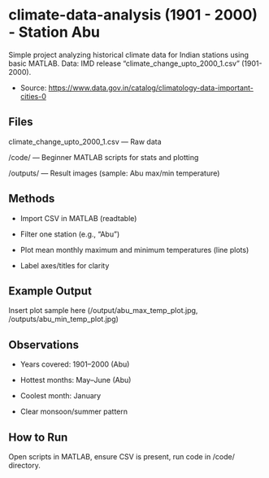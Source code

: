 # climate-data-analysis (1901 - 2000) - Station Abu

Simple project analyzing historical climate data for Indian stations using basic MATLAB. Data: IMD release “climate_change_upto_2000_1.csv” (1901-2000).
* Source: https://www.data.gov.in/catalog/climatology-data-important-cities-0
## Files
climate_change_upto_2000_1.csv   —   Raw data

/code/   —   Beginner MATLAB scripts for stats and plotting

/outputs/   —   Result images (sample: Abu max/min temperature)

## Methods
* Import CSV in MATLAB (readtable)

* Filter one station (e.g., “Abu”)

* Plot mean monthly maximum and minimum temperatures (line plots)

* Label axes/titles for clarity

## Example Output
Insert plot sample here (/output/abu_max_temp_plot.jpg, /outputs/abu_min_temp_plot.jpg)

## Observations
* Years covered: 1901–2000 (Abu)
* Hottest months: May–June (Abu)

* Coolest month: January

* Clear monsoon/summer pattern

## How to Run
Open scripts in MATLAB, ensure CSV is present, run code in /code/ directory.
